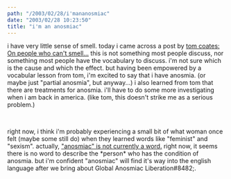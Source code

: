 ```yaml
---
path: "/2003/02/28/i'mananosmiac" 
date: "2003/02/28 10:23:50" 
title: "i'm an anosmiac" 
---
```

<p>i have very little sense of smell. today i came across a post by <a href="http://www.plasticbag.org/archives/2003/02/on_people_who_cant_smell.shtml">tom coates: On people who can't smell...</a> this is not something most people discuss, nor something most people have the vocabulary to discuss. i'm not sure which is the cause and which the effect. but having been empowered by a vocabular lesson from tom, i'm excited to say that i have anosmia. (or maybe just "partial anosmia", but anyway...) i also learned from tom that there are treatments for anosmia. i'll have to do some more investigating when i am back in america. (like tom, this doesn't strike me as a serious problem.)</p><br><p>right now, i think i'm probably experiencing a small bit of what woman once felt (maybe some still do) when they learned words like "feminist" and "sexism". actually, <a href="http://dictionary.reference.com/search?q=anosmiac">"anosmiac" is not currently a word.</a> right now, it seems there is no word to describe the *person* who has the condition of anosmia. but i'm confident "anosmiac" will find it's way into the english language after we bring about Global Anosmiac Liberation#8482;.</p>